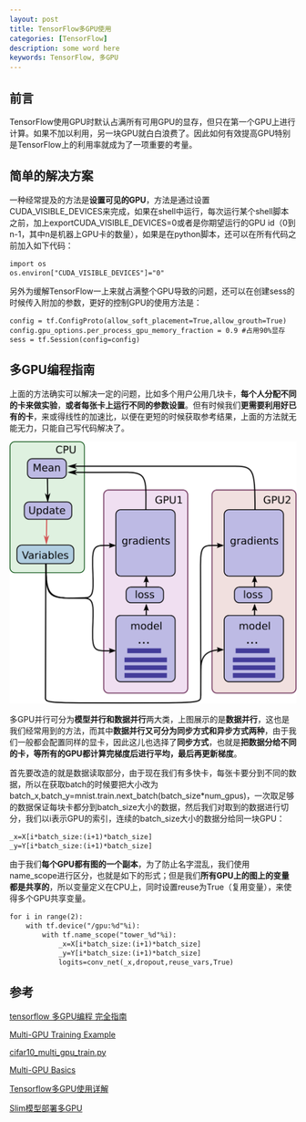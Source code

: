 ```yaml
---
layout: post
title: TensorFlow多GPU使用
categories: [TensorFlow]
description: some word here
keywords: TensorFlow, 多GPU
---
```


## 前言

TensorFlow使用GPU时默认占满所有可用GPU的显存，但只在第一个GPU上进行计算。如果不加以利用，另一块GPU就白白浪费了。因此如何有效提高GPU特别是TensorFlow上的利用率就成为了一项重要的考量。

## 简单的解决方案

一种经常提及的方法是**设置可见的GPU**，方法是通过设置CUDA\_VISIBLE\_DEVICES来完成，如果在shell中运行，每次运行某个shell脚本之前，加上exportCUDA\_VISIBLE\_DEVICES=0或者是你期望运行的GPU id（0到n-1，其中n是机器上GPU卡的数量），如果是在python脚本，还可以在所有代码之前加入如下代码：

```
import os
os.environ["CUDA_VISIBLE_DEVICES"]="0"
```

另外为缓解TensorFlow一上来就占满整个GPU导致的问题，还可以在创建sess的时候传入附加的参数，更好的控制GPU的使用方法是：

```
config = tf.ConfigProto(allow_soft_placement=True,allow_grouth=True)
config.gpu_options.per_process_gpu_memory_fraction = 0.9 #占用90%显存
sess = tf.Session(config=config)
```

## 多GPU编程指南

上面的方法确实可以解决一定的问题，比如多个用户公用几块卡，**每个人分配不同的卡来做实验**，**或者每张卡上运行不同的参数设置**。但有时候我们**更需要利用好已有的卡**，来或得线性的加速比，以便在更短的时候获取参考结果，上面的方法就无能无力，只能自己写代码解决了。

![](/images/posts/neural_network/multiple_gpu.png)

多GPU并行可分为**模型并行和数据并行**两大类，上图展示的是**数据并行**，这也是我们经常用到的方法，而其中**数据并行又可分为同步方式和异步方式两种**，由于我们一般都会配置同样的显卡，因此这儿也选择了**同步方式**，也就是**把数据分给不同的卡，等所有的GPU都计算完梯度后进行平均，最后再更新梯度**。

首先要改造的就是数据读取部分，由于现在我们有多快卡，每张卡要分到不同的数据，所以在获取batch的时候要把大小改为batch\_x,batch\_y=mnist\.train\.next\_batch(batch\_size\*num\_gpus)，一次取足够的数据保证每块卡都分到batch\_size大小的数据，然后我们对取到的数据进行切分，我们以i表示GPU的索引，连续的batch\_size大小的数据分给同一块GPU：

```
_x=X[i*batch_size:(i+1)*batch_size]
_y=Y[i*batch_size:(i+1)*batch_size]
```

由于我们**每个GPU都有图的一个副本**，为了防止名字混乱，我们使用name\_scope进行区分，也就是如下的形式；但是我们**所有GPU上的图上的变量都是共享的**，所以变量定义在CPU上，同时设置reuse为True（复用变量），来使得多个GPU共享变量。

```
for i in range(2):
	with tf.device("/gpu:%d"%i):
		with tf.name_scope("tower_%d"%i):
			_x=X[i*batch_size:(i+1)*batch_size]
			_y=Y[i*batch_size:(i+1)*batch_size]
			logits=conv_net(_x,dropout,reuse_vars,True)
```

## 参考

[tensorflow 多GPU编程 完全指南](https://blog.csdn.net/minstyrain/article/details/80986397)

[Multi-GPU Training Example](https://github.com/aymericdamien/TensorFlow-Examples/blob/master/notebooks/6_MultiGPU/multigpu_cnn.ipynb)

[cifar10\_multi\_gpu\_train.py](https://github.com/tensorflow/models/blob/master/tutorials/image/cifar10/cifar10_multi_gpu_train.py)

[Multi-GPU Basics](https://github.com/aymericdamien/TensorFlow-Examples/blob/master/notebooks/6_MultiGPU/multigpu_basics.ipynb)

[Tensorflow多GPU使用详解](https://zhuanlan.zhihu.com/p/38071821)

[Slim模型部署多GPU](https://blog.csdn.net/mou_it/article/details/82759587)

